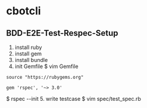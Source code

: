 # cbotcli

## BDD-E2E-Test-Respec-Setup
1. install ruby
2. install gem
3. install bundle
4. init Gemfile
$ vim Gemfile
```
source "https://rubygems.org"

gem 'rspec', '~> 3.0'
``` 
$ rspec --init
5. write testcase
$ vim spec/test_spec.rb
```

```
